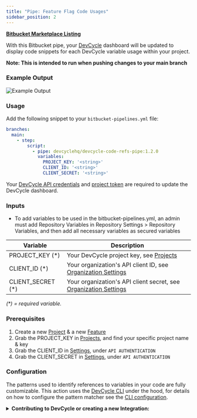 ```yaml
---
title: "Pipe: Feature Flag Code Usages"
sidebar_position: 2
---
```


**[Bitbucket Marketplace Listing](https://bitbucket.org/product/features/pipelines/integrations?&p=devcyclehq/devcycle-code-refs-pipe)**


With this Bitbucket pipe, your [DevCycle](https://devcycle.com/) dashboard will be updated to display code snippets for each DevCycle variable usage within your project.

**Note: This is intended to run when pushing changes to your main branch**

### Example Output

![Example Output](https://bitbucket.org/devcyclehq/devcycle-code-refs-pipe/raw/main/example-output.png)

### Usage
Add the following snippet to your `bitbucket-pipelines.yml` file:

```yaml
branches:
  main:
    - step:
        script:
          - pipe: devcyclehq/devcycle-code-refs-pipe:1.2.0
            variables:
              PROJECT_KEY: '<string>'
              CLIENT_ID: '<string>'
              CLIENT_SECRET: '<string>'
```

Your [DevCycle API credentials](https://app.devcycle.com/r/settings) and [project token](https://app.devcycle.com/r/projects) are required to update the DevCycle dashboard.

### Inputs

- To add variables to be used in the bitbucket-pipelines.yml, an admin must add Repository Variables in Repository Settings > Repository Variables, and then add all necessary variables as secured variables

| Variable           | Description                                                       |
| --------------------- | ----------------------------------------------------------- |
| PROJECT_KEY (*) | Your DevCycle project key, see [Projects](https://app.devcycle.com/r/projects)  |
| CLIENT_ID (*)     | Your organization's API client ID, see [Organization Settings](https://app.devcycle.com/r/settings) |
| CLIENT_SECRET (*)     | Your organization's API client secret, see [Organization Settings](https://app.devcycle.com/r/settings) |

_(*) = required variable._

### Prerequisites

1. Create a new [Project](/integrations/terraform#create-a-project) & a new [Feature](/integrations/terraform#create-a-feature) 
2. Grab the PROJECT_KEY in [Projects](https://app.devcycle.com/r/projects), and find your specific project name & key
3. Grab the CLIENT_ID in [Settings](https://app.devcycle.com/r/settings), under `API AUTHENTICATION`
4. Grab the CLIENT_SECRET in [Settings](https://app.devcycle.com/r/settings), under `API AUTHENTICATION`


### Configuration
The patterns used to identify references to variables in your code are fully customizable.
This action uses the [DevCycle CLI](https://github.com/DevCycleHQ/cli) under the hood, for details on how to configure the pattern matcher see the [CLI configuration](https://github.com/DevCycleHQ/cli#configuration).

<details>
  <summary>
 <b><i className="fas fa-arrows-alt"></i> Contributing to DevCycle or creating a new Integration:</b>
  </summary>
  <div>     
    <p>
    If you would like to contribute to an existing integration or tool, all of DevCycle's tools and integrations  are <a href="https://github.com/devcycleHQ">open source on the DevCycle github repository.</a>
</p>
<p>
 Further, if you'd like to create a new tool or integration, a great starting point is <a href="/management-api/">DevCycle's Management API</a> which allows you to modify and interact with features and more within a devcycle project, as well as the <a href="/bucketing-api/">DevCycle Bucketing API</a>  which is used to give users features and variables (as used within the DevCycle SDKs!)
  </p>
  </div>
</details>